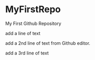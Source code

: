 # MyFirstRepo
My First Github Repository 

add a line of text

add a 2nd line of text from Github editor. 

add a 3rd line of text

